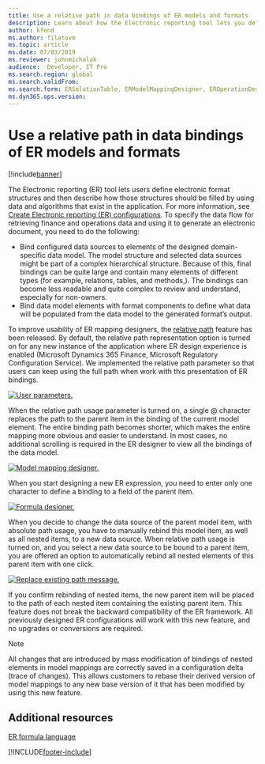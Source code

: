 ```yaml
---
title: Use a relative path in data bindings of ER models and formats
description: Learn about how the Electronic reporting tool lets you define electronic format structures and then describe how those structures should be filled.
author: kfend
ms.author: filatovm
ms.topic: article
ms.date: 07/03/2019
ms.reviewer: johnmichalak
audience:  Developer, IT Pro
ms.search.region: global
ms.search.validFrom: 
ms.search.form: ERSolutionTable, ERModelMappingDesigner, EROperationDesigner, ERExpressionDesignerFormula
ms.dyn365.ops.version: 
---
```


# Use a relative path in data bindings of ER models and formats

[!include[banner](../includes/banner.md)]

The Electronic reporting (ER) tool lets users define electronic format structures and then describe how those structures should be filled by using data and algorithms that exist in the application. For more information, see [Create Electronic reporting (ER) configurations](electronic-reporting-configuration.md). To specify the data flow for retrieving finance and operations data and using it to generate  an electronic document, you need to do the following:

- Bind configured data sources to elements of the designed domain-specific data model. The model structure and selected data sources might be part of a complex hierarchical structure. Because of this, final bindings can be quite large and contain many elements of different types (for example, relations, tables, and methods,). The bindings can become less readable and quite complex to review and understand, especially for non-owners. 
- Bind data model elements with format components to define what data will be populated from the data model to the generated format’s output.

To improve usability of ER mapping designers, the [relative path](er-formula-language.md#relative-path) feature has been released. By default, the relative path representation option is turned on for any new instance of the application where ER design experience is enabled (Microsoft Dynamics 365 Finance, Microsoft Regulatory Configuration Service). 
We implemented the relative path parameter so that users can keep using the full path when work with this presentation of ER bindings.

[![User parameters.](./media/relative-path-01.png)](./media/relative-path-01.png)

 
When the relative path usage parameter is turned on, a single @ character replaces the path to the parent item in the binding of the current model element. The entire binding path becomes shorter, which makes the entire mapping more obvious and easier to understand. In most cases, no additional scrolling is required in the ER designer to view all the bindings of the data model.

[![Model mapping designer.](./media/relative-path-02.png)](./media/relative-path-02.png)
 
When you start designing a new ER expression, you need to enter only one character to define a binding to a field of the parent item.

[![Formula designer.](./media/relative-path-03.png)](./media/relative-path-03.png)
 
When you decide to change the data source of the parent model item, with absolute path usage, you have to manually rebind this model item, as well as all nested items, to a new data source. When relative path usage is turned on, and you select a new data source to be bound to a parent item, you are offered an option to automatically rebind all nested elements of this parent item with one click.

[![Replace existing path message.](./media/relative-path-04.png)](./media/relative-path-04.png)
 
If you confirm rebinding of nested items, the new parent item will be placed to the path of each nested item containing the existing parent item.
This feature does not break the backward compatibility of the ER framework. All previously designed ER configurations will work with this new feature, and no upgrades or conversions are required.

> [!NOTE]
> All changes that are introduced by mass modification of bindings of nested elements in model mappings are correctly saved in a configuration delta (trace of changes). This allows customers to rebase their derived version of model mappings to any new base version of it that has been modified by using this new feature.

## Additional resources

[ER formula language](er-formula-language.md)


[!INCLUDE[footer-include](../../../includes/footer-banner.md)]

